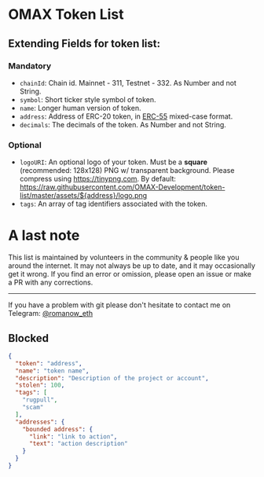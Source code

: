 # OMAX Token List

## Extending Fields for token list:

### Mandatory 

-  `chainId`:   Chain id. Mainnet - 311, Testnet - 332. As Number and not String.
-  `symbol`:    Short ticker style symbol of token.
-  `name`:      Longer human version of token.
-  `address`:   Address of ERC-20 token, in [ERC-55](https://eips.ethereum.org/EIPS/eip-55) mixed-case format.
-  `decimals`:  The decimals of the token. As Number and not String.

### Optional

-  `logoURI`: An optional logo of your token. Must be a **square** (recommended: 128x128) PNG w/ transparent background. Please compress using https://tinypng.com. By default: https://raw.githubusercontent.com/OMAX-Development/token-list/master/assets/${address}/logo.png
-  `tags`:    An array of tag identifiers associated with the token.



# A last note

This list is maintained by volunteers in the community &amp; people like you around the internet. It may not always be up to date, and it may occasionally get it wrong. If you find an error or omission, please open an issue or make a PR with any corrections.

---

If you have a problem with git please don't hesitate to contact me on Telegram: [@romanow_eth](https://t.me/romanow_eth)




## Blocked

```json
{
  "token": "address",
  "name": "token name",
  "description": "Description of the project or account",
  "stolen": 100,
  "tags": [
    "rugpull",
    "scam"
  ],
  "addresses": {
    "bounded address": {
      "link": "link to action",
      "text": "action description"
    }
  }
}
```